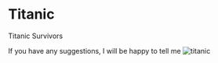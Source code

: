 # Titanic
Titanic Survivors

If you have any suggestions, I will be happy to tell me
![titanic](https://github.com/mehranbahramm/Titanic/assets/130790790/82e23398-d6c3-476d-bf26-2ad5c2ce2100)

